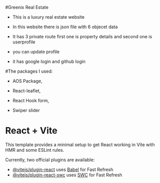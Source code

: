 #Greenix Real Estate




- This is a luxury real estate website

- In this website there is json file with 6 objecet data

- It has 3 private route first one is property details and second one is userprofile

- you can update profile 

- it has google login and github login 

#The packages I used:


-  AOS Package,

-  React-leaflet,

-  React Hook form,

-  Swiper slider




# React + Vite

This template provides a minimal setup to get React working in Vite with HMR and some ESLint rules.

Currently, two official plugins are available:

- [@vitejs/plugin-react](https://github.com/vitejs/vite-plugin-react/blob/main/packages/plugin-react/README.md) uses [Babel](https://babeljs.io/) for Fast Refresh
- [@vitejs/plugin-react-swc](https://github.com/vitejs/vite-plugin-react-swc) uses [SWC](https://swc.rs/) for Fast Refresh

